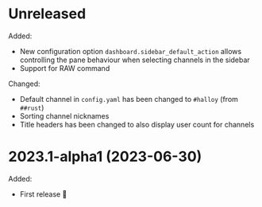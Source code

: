 # Unreleased

Added:

- New configuration option `dashboard.sidebar_default_action` allows controlling the pane behaviour when selecting channels in the sidebar
- Support for RAW command

Changed:

- Default channel in `config.yaml` has been changed to `#halloy` (from `##rust`)
- Sorting channel nicknames
- Title headers has been changed to also display user count for channels

# 2023.1-alpha1 (2023-06-30)

Added:

- First release 🎉
